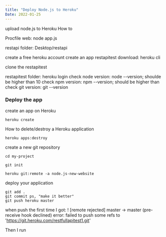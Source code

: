```yaml
---
title: "Deploy Node.js to Heroku"
Date: 2022-01-25
---
```

upload node.js to Heroku How to

Procfile
web: node app.js


restapi folder: Desktop/restapi

create a free heroku account
create an app restapitest
download: heroku cli

clone the restapitest




restapitest folder: heroku login
check node version: node --version; shoulde be higher than 10
check npm version: npm --version; should be higher than
check git version: git --version

### Deploy the app
create an app on Heroku

```
heroku create
```

How to delete/destroy a Heroku application
```
heroku apps:destroy
```



create a new git repository
```
cd my-project 

git init

heroku git:remote -a node.js-new-website
```
deploy your application
```
git add . 
git commit ps, "make it better"
git push heroku master
```
when push the first time I got:
! [remote rejected] master -> master (pre-receive hook declined)
error: failed to push some refs to 'https://git.heroku.com/restfullapitest1.git'

Then I run
